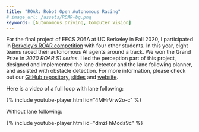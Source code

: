 ```yaml
---
title: "ROAR: Robot Open Autonomous Racing"
# image_url: /assets/ROAR-bg.png
keywords: [Autonomous Driving, Computer Vision]
---
```


For the final project of EECS 206A at UC Berkeley in Fall 2020, I participated in [Berkeley’s ROAR competition](https://vivecenter.berkeley.edu/research1/roar/) with four other students. In this year, eight teams raced their autonomous AI agents around a track. We won the Grand Prize in *2020 ROAR S1 series*. I led the perception part of this project, designed and implemented the lane detector and the lane following planner, and assisted with obstacle detection. For more information, please check out our [GitHub repository](https://github.com/bcwingnut/ROAR), [slides](/assets/ROAR_Presentation.pdf) and [website](/ROAR).

Here is a video of a full loop with lane following:

{% include youtube-player.html id="4MHrVrw2o-c" %}

Without lane following:

{% include youtube-player.html id="dmzFhMcds9c" %}
